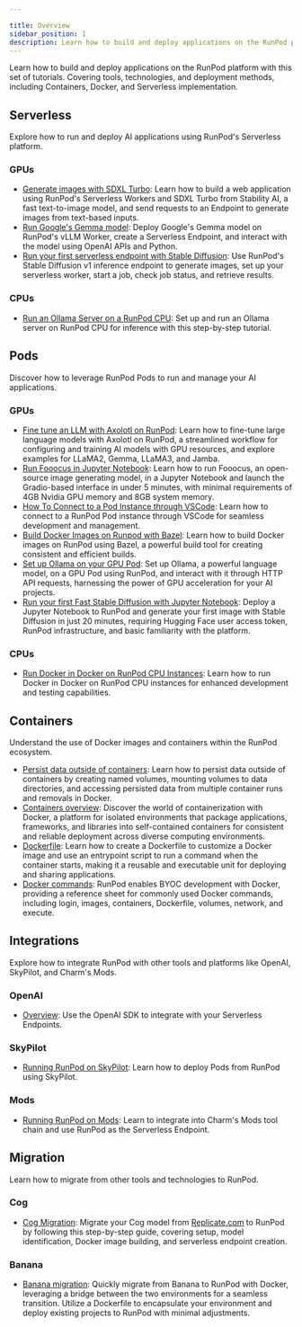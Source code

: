```yaml
---

title: Overview  
sidebar_position: 1  
description: Learn how to build and deploy applications on the RunPod platform with this set of tutorials. Covering tools, technologies, and deployment methods, including Containers, Docker, and Serverless implementation.
---
```


Learn how to build and deploy applications on the RunPod platform with this set of tutorials. Covering tools, technologies, and deployment methods, including Containers, Docker, and Serverless implementation.

## Serverless

Explore how to run and deploy AI applications using RunPod's Serverless platform.

### GPUs

- [Generate images with SDXL Turbo](/tutorials/serverless/gpu/generate-sdxl-turbo): Learn how to build a web application using RunPod's Serverless Workers and SDXL Turbo from Stability AI, a fast text-to-image model, and send requests to an Endpoint to generate images from text-based inputs.
- [Run Google's Gemma model](/tutorials/serverless/gpu/run-gemma-7b): Deploy Google's Gemma model on RunPod's vLLM Worker, create a Serverless Endpoint, and interact with the model using OpenAI APIs and Python.
- [Run your first serverless endpoint with Stable Diffusion](/tutorials/serverless/gpu/run-your-first): Use RunPod's Stable Diffusion v1 inference endpoint to generate images, set up your serverless worker, start a job, check job status, and retrieve results.

### CPUs

- [Run an Ollama Server on a RunPod CPU](/tutorials/serverless/cpu/run-ollama-inference): Set up and run an Ollama server on RunPod CPU for inference with this step-by-step tutorial.

## Pods

Discover how to leverage RunPod Pods to run and manage your AI applications.

### GPUs

- [Fine tune an LLM with Axolotl on RunPod](/tutorials/pods/fine-tune-llm-axolotl): Learn how to fine-tune large language models with Axolotl on RunPod, a streamlined workflow for configuring and training AI models with GPU resources, and explore examples for LLaMA2, Gemma, LLaMA3, and Jamba.
- [Run Fooocus in Jupyter Notebook](/tutorials/pods/run-fooocus): Learn how to run Fooocus, an open-source image generating model, in a Jupyter Notebook and launch the Gradio-based interface in under 5 minutes, with minimal requirements of 4GB Nvidia GPU memory and 8GB system memory.
- [How To Connect to a Pod Instance through VSCode](/tutorials/pods/connect-to-vscode): Learn how to connect to a RunPod Pod instance through VSCode for seamless development and management.
- [Build Docker Images on Runpod with Bazel](/tutorials/pods/build-docker-images): Learn how to build Docker images on RunPod using Bazel, a powerful build tool for creating consistent and efficient builds.
- [Set up Ollama on your GPU Pod](/tutorials/pods/run-ollama): Set up Ollama, a powerful language model, on a GPU Pod using RunPod, and interact with it through HTTP API requests, harnessing the power of GPU acceleration for your AI projects.
- [Run your first Fast Stable Diffusion with Jupyter Notebook](/tutorials/pods/run-your-first): Deploy a Jupyter Notebook to RunPod and generate your first image with Stable Diffusion in just 20 minutes, requiring Hugging Face user access token, RunPod infrastructure, and basic familiarity with the platform.

### CPUs

- [Run Docker in Docker on RunPod CPU Instances](/tutorials/pods/run-docker-in-docker): Learn how to run Docker in Docker on RunPod CPU instances for enhanced development and testing capabilities.

## Containers

Understand the use of Docker images and containers within the RunPod ecosystem.

- [Persist data outside of containers](/tutorials/introduction/containers/persist-data): Learn how to persist data outside of containers by creating named volumes, mounting volumes to data directories, and accessing persisted data from multiple container runs and removals in Docker.
- [Containers overview](/tutorials/introduction/containers/overview): Discover the world of containerization with Docker, a platform for isolated environments that package applications, frameworks, and libraries into self-contained containers for consistent and reliable deployment across diverse computing environments.
- [Dockerfile](/tutorials/introduction/containers/create-dockerfiles): Learn how to create a Dockerfile to customize a Docker image and use an entrypoint script to run a command when the container starts, making it a reusable and executable unit for deploying and sharing applications.
- [Docker commands](/tutorials/introduction/containers/docker-commands): RunPod enables BYOC development with Docker, providing a reference sheet for commonly used Docker commands, including login, images, containers, Dockerfile, volumes, network, and execute.

## Integrations

Explore how to integrate RunPod with other tools and platforms like OpenAI, SkyPilot, and Charm's Mods.

### OpenAI

- [Overview](/tutorials/migrations/openai/overview): Use the OpenAI SDK to integrate with your Serverless Endpoints.

### SkyPilot

- [Running RunPod on SkyPilot](/tutorials/integrations/skypilot): Learn how to deploy Pods from RunPod using SkyPilot.

### Mods

- [Running RunPod on Mods](/tutorials/integrations/mods): Learn to integrate into Charm's Mods tool chain and use RunPod as the Serverless Endpoint.

## Migration

Learn how to migrate from other tools and technologies to RunPod.

### Cog

- [Cog Migration](/tutorials/migrations/cog/overview): Migrate your Cog model from [Replicate.com](https://www.replicate.com) to RunPod by following this step-by-step guide, covering setup, model identification, Docker image building, and serverless endpoint creation.

### Banana

- [Banana migration](/tutorials/migrations/banana/overview): Quickly migrate from Banana to RunPod with Docker, leveraging a bridge between the two environments for a seamless transition. Utilize a Dockerfile to encapsulate your environment and deploy existing projects to RunPod with minimal adjustments.
